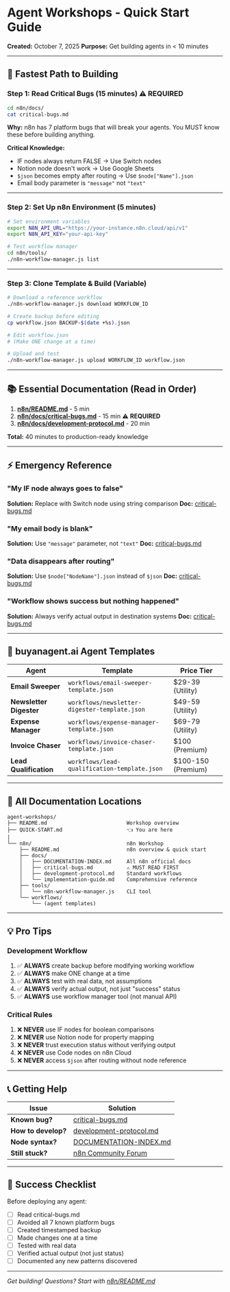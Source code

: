 # Agent Workshops - Quick Start Guide

**Created:** October 7, 2025
**Purpose:** Get building agents in < 10 minutes

---

## 🚀 Fastest Path to Building

### Step 1: Read Critical Bugs (15 minutes) ⚠️ **REQUIRED**
```bash
cd n8n/docs/
cat critical-bugs.md
```

**Why:** n8n has 7 platform bugs that will break your agents. You MUST know these before building anything.

**Critical Knowledge:**
- IF nodes always return FALSE → Use Switch nodes
- Notion node doesn't work → Use Google Sheets
- `$json` becomes empty after routing → Use `$node["Name"].json`
- Email body parameter is `"message"` not `"text"`

---

### Step 2: Set Up n8n Environment (5 minutes)
```bash
# Set environment variables
export N8N_API_URL="https://your-instance.n8n.cloud/api/v1"
export N8N_API_KEY="your-api-key"

# Test workflow manager
cd n8n/tools/
./n8n-workflow-manager.js list
```

---

### Step 3: Clone Template & Build (Variable)
```bash
# Download a reference workflow
./n8n-workflow-manager.js download WORKFLOW_ID

# Create backup before editing
cp workflow.json BACKUP-$(date +%s).json

# Edit workflow.json
# (Make ONE change at a time)

# Upload and test
./n8n-workflow-manager.js upload WORKFLOW_ID workflow.json
```

---

## 📚 Essential Documentation (Read in Order)

1. **[n8n/README.md](n8n/README.md)** - 5 min
2. **[n8n/docs/critical-bugs.md](n8n/docs/critical-bugs.md)** - 15 min ⚠️ **REQUIRED**
3. **[n8n/docs/development-protocol.md](n8n/docs/development-protocol.md)** - 20 min

**Total:** 40 minutes to production-ready knowledge

---

## ⚡ Emergency Reference

### "My IF node always goes to false"
**Solution:** Replace with Switch node using string comparison
**Doc:** [critical-bugs.md](n8n/docs/critical-bugs.md#bug-1-if-node-boolean-comparison-always-returns-false-)

### "My email body is blank"
**Solution:** Use `"message"` parameter, not `"text"`
**Doc:** [critical-bugs.md](n8n/docs/critical-bugs.md#bug-4-email-parameter-naming-text-vs-message-)

### "Data disappears after routing"
**Solution:** Use `$node["NodeName"].json` instead of `$json`
**Doc:** [critical-bugs.md](n8n/docs/critical-bugs.md#bug-3-variable-scoping-after-routing-nodes-)

### "Workflow shows success but nothing happened"
**Solution:** Always verify actual output in destination systems
**Doc:** [critical-bugs.md](n8n/docs/critical-bugs.md#bug-6-workflow-success--functional-success-)

---

## 🎯 buyanagent.ai Agent Templates

| Agent | Template | Price Tier |
|-------|----------|-----------|
| **Email Sweeper** | `workflows/email-sweeper-template.json` | $29-39 (Utility) |
| **Newsletter Digester** | `workflows/newsletter-digester-template.json` | $49-59 (Utility) |
| **Expense Manager** | `workflows/expense-manager-template.json` | $69-79 (Utility) |
| **Invoice Chaser** | `workflows/invoice-chaser-template.json` | $100 (Premium) |
| **Lead Qualification** | `workflows/lead-qualification-template.json` | $100-150 (Premium) |

---

## 🔗 All Documentation Locations

```
agent-workshops/
├── README.md                          Workshop overview
├── QUICK-START.md                     👈 You are here
│
└── n8n/                               n8n Workshop
    ├── README.md                      n8n overview & quick start
    ├── docs/
    │   ├── DOCUMENTATION-INDEX.md     All n8n official docs
    │   ├── critical-bugs.md           ⚠️ MUST READ FIRST
    │   ├── development-protocol.md    Standard workflows
    │   └── implementation-guide.md    Comprehensive reference
    ├── tools/
    │   └── n8n-workflow-manager.js    CLI tool
    └── workflows/
        └── (agent templates)
```

---

## 💡 Pro Tips

### Development Workflow
1. ✅ **ALWAYS** create backup before modifying working workflow
2. ✅ **ALWAYS** make ONE change at a time
3. ✅ **ALWAYS** test with real data, not assumptions
4. ✅ **ALWAYS** verify actual output, not just "success" status
5. ✅ **ALWAYS** use workflow manager tool (not manual API)

### Critical Rules
1. ❌ **NEVER** use IF nodes for boolean comparisons
2. ❌ **NEVER** use Notion node for property mapping
3. ❌ **NEVER** trust execution status without verifying output
4. ❌ **NEVER** use Code nodes on n8n Cloud
5. ❌ **NEVER** access `$json` after routing without node reference

---

## 📞 Getting Help

| Issue | Solution |
|-------|----------|
| **Known bug?** | [critical-bugs.md](n8n/docs/critical-bugs.md) |
| **How to develop?** | [development-protocol.md](n8n/docs/development-protocol.md) |
| **Node syntax?** | [DOCUMENTATION-INDEX.md](n8n/docs/DOCUMENTATION-INDEX.md) |
| **Still stuck?** | [n8n Community Forum](https://community.n8n.io/) |

---

## 🎯 Success Checklist

Before deploying any agent:

- [ ] Read critical-bugs.md
- [ ] Avoided all 7 known platform bugs
- [ ] Created timestamped backup
- [ ] Made changes one at a time
- [ ] Tested with real data
- [ ] Verified actual output (not just status)
- [ ] Documented any new patterns discovered

---

*Get building! Questions? Start with [n8n/README.md](n8n/README.md)*
